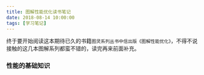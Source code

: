 ```yaml
---
title: 图解性能优化读书笔记
date: 2018-08-14 10:00:00
tags: [学习笔记]
---
```


终于要开始阅读这本期待已久的书籍`图灵系列丛书中信出版《图解性能优化》`，不得不说接触的这几本图解系列都蛮不错的，读完再来前面补充。

### 性能的基础知识

